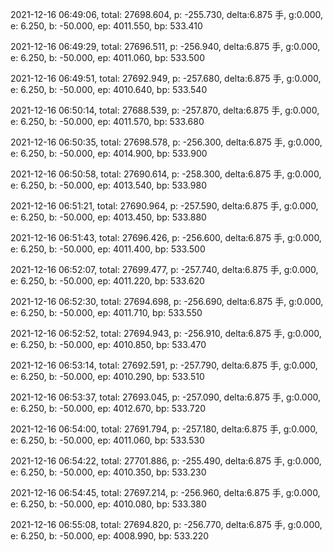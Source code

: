 2021-12-16 06:49:06, total: 27698.604, p: -255.730, delta:6.875 手, g:0.000, e: 6.250, b: -50.000, ep: 4011.550, bp: 533.410

2021-12-16 06:49:29, total: 27696.511, p: -256.940, delta:6.875 手, g:0.000, e: 6.250, b: -50.000, ep: 4011.060, bp: 533.500

2021-12-16 06:49:51, total: 27692.949, p: -257.680, delta:6.875 手, g:0.000, e: 6.250, b: -50.000, ep: 4010.640, bp: 533.540

2021-12-16 06:50:14, total: 27688.539, p: -257.870, delta:6.875 手, g:0.000, e: 6.250, b: -50.000, ep: 4011.570, bp: 533.680

2021-12-16 06:50:35, total: 27698.578, p: -256.300, delta:6.875 手, g:0.000, e: 6.250, b: -50.000, ep: 4014.900, bp: 533.900

2021-12-16 06:50:58, total: 27690.614, p: -258.300, delta:6.875 手, g:0.000, e: 6.250, b: -50.000, ep: 4013.540, bp: 533.980

2021-12-16 06:51:21, total: 27690.964, p: -257.590, delta:6.875 手, g:0.000, e: 6.250, b: -50.000, ep: 4013.450, bp: 533.880

2021-12-16 06:51:43, total: 27696.426, p: -256.600, delta:6.875 手, g:0.000, e: 6.250, b: -50.000, ep: 4011.400, bp: 533.500

2021-12-16 06:52:07, total: 27699.477, p: -257.740, delta:6.875 手, g:0.000, e: 6.250, b: -50.000, ep: 4011.220, bp: 533.620

2021-12-16 06:52:30, total: 27694.698, p: -256.690, delta:6.875 手, g:0.000, e: 6.250, b: -50.000, ep: 4011.710, bp: 533.550

2021-12-16 06:52:52, total: 27694.943, p: -256.910, delta:6.875 手, g:0.000, e: 6.250, b: -50.000, ep: 4010.850, bp: 533.470

2021-12-16 06:53:14, total: 27692.591, p: -257.790, delta:6.875 手, g:0.000, e: 6.250, b: -50.000, ep: 4010.290, bp: 533.510

2021-12-16 06:53:37, total: 27693.045, p: -257.090, delta:6.875 手, g:0.000, e: 6.250, b: -50.000, ep: 4012.670, bp: 533.720

2021-12-16 06:54:00, total: 27691.794, p: -257.180, delta:6.875 手, g:0.000, e: 6.250, b: -50.000, ep: 4011.060, bp: 533.530

2021-12-16 06:54:22, total: 27701.886, p: -255.490, delta:6.875 手, g:0.000, e: 6.250, b: -50.000, ep: 4010.350, bp: 533.230

2021-12-16 06:54:45, total: 27697.214, p: -256.960, delta:6.875 手, g:0.000, e: 6.250, b: -50.000, ep: 4010.080, bp: 533.380

2021-12-16 06:55:08, total: 27694.820, p: -256.770, delta:6.875 手, g:0.000, e: 6.250, b: -50.000, ep: 4008.990, bp: 533.220